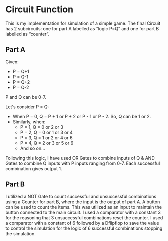 # Circuit Function

This is my implementation for simulation of a simple game. The final Circuit has 2 subcircuits: one for part A labelled as “logic P=Q” and one for part B labelled as “counter”.

## Part A

Given:
- P = Q+1
- P = Q-1
- P = Q+2
- P = Q-2

P and Q can be 0-7.

Let's consider P = Q:
- When P = 0, Q = P + 1 or P + 2 or P - 1 or P - 2. So, Q can be 1 or 2.
- Similarly, when:
  - P = 1, Q = 0 or 2 or 3
  - P = 2, Q = 0 or 1 or 3 or 4
  - P = 3, Q = 1 or 2 or 4 or 6
  - P = 4, Q = 2 or 3 or 5 or 6
  - And so on...

Following this logic, I have used OR Gates to combine inputs of Q & AND Gates to combine Q inputs with P inputs ranging from 0-7. Each successful combination gives output 1.

## Part B

I utilized a NOT Gate to count successful and unsuccessful combinations using a Counter for part B, where the input is the output of part A. A button can be used to count the items. This was utilized as an input to maintain the button connected to the main circuit. I used a comparator with a constant 3 for the reasoning that 3 unsuccessful combinations reset the counter. I used a comparator with a constant of 6 followed by a Dflipflop to save the value to control the simulation for the logic of 6 successful combinations stopping the simulation.

